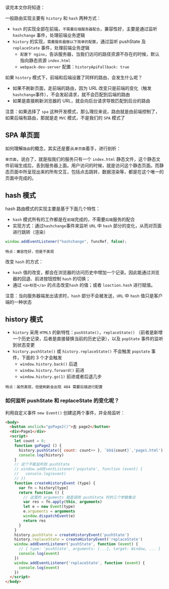 读完本文你将知道：

一般路由实现主要有 `history` 和 `hash` 两种方式：
- `hash` 的实现全部在前端，`不需要后端服务器配合`，兼容性好，主要是通过监听 `hashchange` 事件，处理前端业务逻辑
- `history` 的实现，`需要服务器做以下简单的配置`，通过监听 pushState 及 `replaceState` 事件，处理前端业务逻辑
   - `配置下 nginx`，告诉服务器，当我们访问的路径资源不存在的时候，默认指向静态资源 `index.html`
   - `webpack-dev-server` 配置：`historyApiFallback: true`

如果 `history` 模式下，前端和后端设置了同样的路由，会发生什么呢？
- 如果不刷新页面，走前端的路由，因为 URL 改变只是前端的变化（触发`hashchange`事件），不会发起请求，就不会匹配到后端的路由
- 如果是直接刷新浏览器的 URL，就会向后台请求导致匹配到后台的路由

注意：如果选择了 `spa` 这种开发模式，那么理应来说，路由就是由前端控制了，如果后端有路由，那就是走 `MVC` 模式，不是我们的 `SPA` 模式了


## SPA 单页面

如何理解`路由`的概念，其实还是要从`单页面`着手，进行剖析：

`单页面`，说白了，就是指我们的服务只有一个 `index.html` 静态文件，这个静态文件前端生成后，丢到服务器上面。用户访问的时候，就是访问这个静态页面。而静态页面中所呈现出来的所有交互，包括点击跳转，数据渲染等，都是在这个唯一的页面中完成的。


## hash 模式

hash 路由模式的实现主要是基于下面几个特性：

- `hash` 模式所有的工作都是在`前端`完成的，不需要`后端`服务的配合
- 实现方式：通过`hashchange`事件来监听 `URL` 中 `hash` 部分的变化，从而对页面进行跳转（渲染）

```js
window.addEventListener("hashchange", funcRef, false);
```

`特点：兼容性好，但是不美观`

改变 `hash` 的方式：

- `hash` 值的改变，都会在浏览器的访问历史中增加一个记录。因此能通过浏览器的回退、前进按钮控制 `hash` 的切换；
- 通过 `<a>标签</a>` 的点击改变`hash` 的值；或者 `loaction.hash` 进行赋值。

注意：当向服务器端发出请求时，`hash` 部分不会被发送，`URL` 中 `hash` 值只是客户端的一种状态



## history 模式

- `history` 采用 `HTML5` 的新特性：`pushState()`，`replaceState()` （前者是新增一个历史记录，后者是直接替换当前的历史记录），以及 `popState` 事件的监听到状态变更
- `history.pushState()` 或 `history.replaceState()` 不会触发 `popstate` 事件，下面的 3 个才会触发
    - `window.history.back()` 后退
    - `window.history.forward()` 前进
    - `window.history.go(1)` 前进或者后退几步

`特点：虽然美观，但是刷新会出现 404 需要后端进行配置`

### 如何监听 pushState 和 replaceState 的变化呢？

利用自定义事件 `new Event()` 创建这两个事件，并全局监听：

```html
<body>
  <button onclick="goPage2()">去 page2</button>
  <div>Page1</div>
  <script>
    let count = 0;
    function goPage2 () {
      history.pushState({ count: count++ }, `bb${count}`,'page1.html')
      console.log(history)
    }
    // 这个不能监听到 pushState
    // window.addEventListener('popstate', function (event) {
    //   console.log(event)
    // })
    function createHistoryEvent (type) {
      var fn = history[type]
      return function () {
        // 这里的 arguments 就是调用 pushState 时的三个参数集合
        var res = fn.apply(this, arguments)
        let e = new Event(type)
        e.arguments = arguments
        window.dispatchEvent(e)
        return res
      }
    }
    history.pushState = createHistoryEvent('pushState')
    history.replaceState = createHistoryEvent('replaceState')
    window.addEventListener('pushState', function (event) {
      // { type: 'pushState', arguments: [...], target: Window, ... }
      console.log(event)
    })
    window.addEventListener('replaceState', function (event) {
      console.log(event)
    })
  </script>
</body>
```